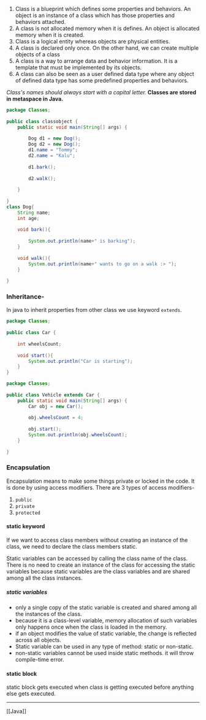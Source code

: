 1. Class is a blueprint which defines some properties and behaviors. An object is an instance of a class which has those properties and behaviors attached.
2. A class is not allocated memory when it is defines. An object is allocated memory when it is created.
3. Class is a logical entity whereas objects are physical entities.
4. A class is declared only once. On the other hand, we can create multiple objects of a class
5. A class is a way to arrange data and behavior information. It is a template that must be implemented by its objects.
6. A class can also be seen as a user defined data type where any object of defined data type has some predefined properties and behaviors.

*Class's names should always start with a capital letter.*
**Classes are stored in metaspace in Java.**


```java
package Classes;  
  
public class classobject {  
    public static void main(String[] args) {  
		  
        Dog d1 = new Dog();  
        Dog d2 = new Dog();  
        d1.name = "Tommy";  
        d2.name = "Kalu";  
        
        d1.bark();  
        
        d2.walk();  
          
    }  
    
}  
class Dog{  
    String name;  
    int age;  
	
    void bark(){  
		
        System.out.println(name+" is barking");  
    }  
		
    void walk(){  
        System.out.println(name+" wants to go on a walk :> ");  
    }  
	
}
```


### Inheritance-
In java to inherit properties from other class we use keyword `extends`.

```java
package Classes;  
  
public class Car {  
	  
    int wheelsCount;  
		
    void start(){  
        System.out.println("Car is starting");  
    }  
}
```
```java
package Classes;  
  
public class Vehicle extends Car {  
    public static void main(String[] args) {  
        Car obj = new Car();  
		
        obj.wheelsCount = 4;  
		
        obj.start();  
        System.out.println(obj.wheelsCount);  
    }  
	  
}
```


### Encapsulation
Encapsulation means to make some things private or locked in the code.
It is done by using access modifiers. There are 3 types of access modifiers-
1. `public`
2. `private`
3. `protected`

#### static keyword
If we want to access class members without creating an instance of the class, we need to declare the class members static.

Static variables can be accessed by calling the class name of the class. There is no need to create an instance of the class for accessing the static variables because static variables are the class variables and are shared among all the class instances.

##### static variables
- only a single copy of the static variable is created and shared among all the instances of the class.
- because it is a class-level variable, memory allocation of such variables only happens once when the class is loaded in the memory.
- if an object modifies the value of static variable, the change is reflected across all objects.
- Static variable can be used in any type of method: static or non-static.
- non-static variables cannot be used inside static methods. it will throw compile-time error.

#### static block
static block gets executed when class is getting executed before anything else gets executed.

---
[[Java]]
